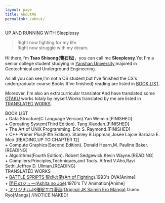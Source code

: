 ```yaml
---
layout: page
title: AboutMe
permalink: /about/
---
```

<div class="main-title">
  UP AND RUNNING WITH Sleeplessy
</div>
 <blockquote><p>Right now fighting for my life. <br>
  Right now struggle with my dream.</p></blockquote>


<p>Hi there,I'm <strong>Tsao Shisong(曹石松)</strong>，you can call me <strong>Sleeplessy</strong>.Yet I'm a senior college student studying in <a href="http://english.ysu.edu.cn/">Yanshan University</a>,majored in Geotechnical and Underground Engineering.
<p>As all you can see,I'm not a CS student,but I've finished the CS's undergraduate course.Books I('ve finished) reading are listed in <a href="#books">BOOK LIST</a>.
<p>Moreover, I'm also an extracurricular translator.And have translated some <a href="https://en.wikipedia.org/wiki/Otaku">OTAKU</a> works totaly by myself.Works translated by me are listed in <a href="#trans_works">TRANSLATED WORKS</a>.
<div class="manual-content">BOOK LIST</div>
<div class="highlight" id="books">
+ Data Structure(C Language Version).Yan Weimin.[FINISHED]
<br />
+ Opreating System(Third Edition). Tang Xiaodan.[FINISHED]
<br />
+ The Art of UNIX Programming. Eric S. Raymond.[FINISHED]
<br />
+ C++ Primer Plus(Fifth Edition). Stanley B.Lippman,Josée Lajoie Barbara E. Moo [READING,UP TO CHAPTER 12]
<br />
+ Compute Graphics(Second Edition). Donald Hearn,M. Pauline Baker.[READING]
<br />
+ Algorithms(Fourth Edition). Robert Sedgewick,Kevin Wayne.[READING]
<br />
+ Compilers:Principles,Techniques,and Tools. Alfred V.Aho,Ravi Sethi,Jeffrey D. Ullman.[READING]
</div>
<div class="manual-content">TRANSLATED WORKS</div>
<div  class="highlight" id="trans_works">
+ <a href="http://www.bilibili.com/video/av3381413/">BATTLE SPRIPTS 龍虎の拳(Art of Fighting)</a>.1993's OVA[Anime]
<br />
+ <a href="http://www.acfun.cn/v/ac2525693">明日のジョー(Ashita no Joe)</a>.1970's TV Animation[Anime]
<br />
+<a href="https://e-hentai.org/g/961629/dd716e7969/"> オリジナルJK催眠エロ漫画(Original JK Saimin Ero Manga)</a>.Izumo Ryo[Manga] //NOTICE:NAKED!
</div>